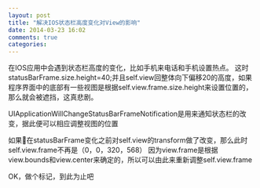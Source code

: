 ```yaml
---
layout: post
title: "解决IOS状态栏高度变化对View的影响"
date: 2014-03-23 16:02
comments: true
categories: 
---
```

在IOS应用中会遇到状态栏高度的变化，比如手机来电话和手机设置热点。
这时statusBarFrame.size.height=40;并且self.view回整体向下偏移20的高度，如果程序界面中的底部有一些视图是根据self.view.frame.size.height来设置位置的，那么就会被遮挡，这真悲剧。

UIApplicationWillChangeStatusBarFrameNotification是用来通知状态栏的改变，据此便可以相应调整视图的位置

如果在statusBarFrame变化之前对self.view的transform做了改变，那么此时self.view.frame不再是（0，0，320，568）
因为view.frame是根据view.bounds和view.center来确定的，所以可以由此来重新调整self.view.frame

OK，做个标记，到此为止吧
